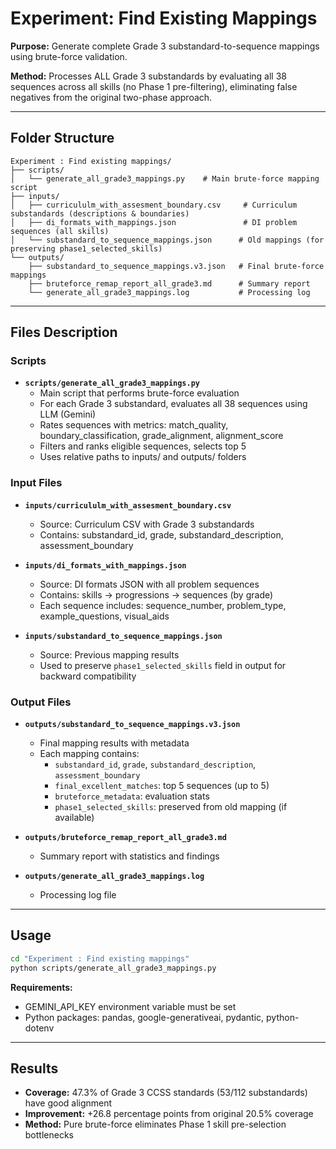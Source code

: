 # Experiment: Find Existing Mappings

**Purpose:** Generate complete Grade 3 substandard-to-sequence mappings using brute-force validation.

**Method:** Processes ALL Grade 3 substandards by evaluating all 38 sequences across all skills (no Phase 1 pre-filtering), eliminating false negatives from the original two-phase approach.

---

## Folder Structure

```
Experiment : Find existing mappings/
├── scripts/
│   └── generate_all_grade3_mappings.py    # Main brute-force mapping script
├── inputs/
│   ├── curricululm_with_assesment_boundary.csv     # Curriculum substandards (descriptions & boundaries)
│   ├── di_formats_with_mappings.json               # DI problem sequences (all skills)
│   └── substandard_to_sequence_mappings.json      # Old mappings (for preserving phase1_selected_skills)
└── outputs/
    ├── substandard_to_sequence_mappings.v3.json   # Final brute-force mappings
    ├── bruteforce_remap_report_all_grade3.md      # Summary report
    └── generate_all_grade3_mappings.log           # Processing log
```

---

## Files Description

### Scripts

- **`scripts/generate_all_grade3_mappings.py`**
  - Main script that performs brute-force evaluation
  - For each Grade 3 substandard, evaluates all 38 sequences using LLM (Gemini)
  - Rates sequences with metrics: match_quality, boundary_classification, grade_alignment, alignment_score
  - Filters and ranks eligible sequences, selects top 5
  - Uses relative paths to inputs/ and outputs/ folders

### Input Files

- **`inputs/curricululm_with_assesment_boundary.csv`**
  - Source: Curriculum CSV with Grade 3 substandards
  - Contains: substandard_id, grade, substandard_description, assessment_boundary

- **`inputs/di_formats_with_mappings.json`**
  - Source: DI formats JSON with all problem sequences
  - Contains: skills → progressions → sequences (by grade)
  - Each sequence includes: sequence_number, problem_type, example_questions, visual_aids

- **`inputs/substandard_to_sequence_mappings.json`**
  - Source: Previous mapping results
  - Used to preserve `phase1_selected_skills` field in output for backward compatibility

### Output Files

- **`outputs/substandard_to_sequence_mappings.v3.json`**
  - Final mapping results with metadata
  - Each mapping contains:
    - `substandard_id`, `grade`, `substandard_description`, `assessment_boundary`
    - `final_excellent_matches`: top 5 sequences (up to 5)
    - `bruteforce_metadata`: evaluation stats
    - `phase1_selected_skills`: preserved from old mapping (if available)

- **`outputs/bruteforce_remap_report_all_grade3.md`**
  - Summary report with statistics and findings

- **`outputs/generate_all_grade3_mappings.log`**
  - Processing log file

---

## Usage

```bash
cd "Experiment : Find existing mappings"
python scripts/generate_all_grade3_mappings.py
```

**Requirements:**
- GEMINI_API_KEY environment variable must be set
- Python packages: pandas, google-generativeai, pydantic, python-dotenv

---

## Results

- **Coverage:** 47.3% of Grade 3 CCSS standards (53/112 substandards) have good alignment
- **Improvement:** +26.8 percentage points from original 20.5% coverage
- **Method:** Pure brute-force eliminates Phase 1 skill pre-selection bottlenecks

